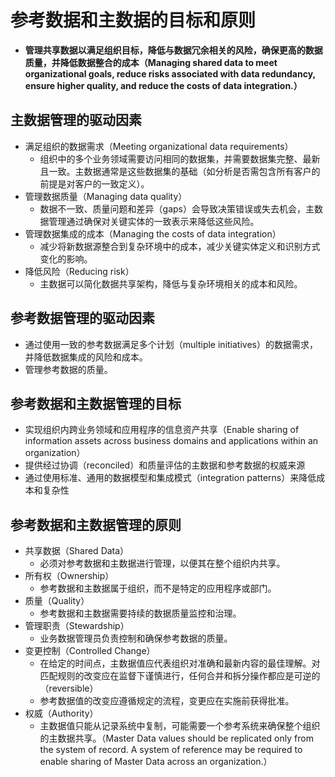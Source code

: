 # 参考数据和主数据的目标和原则

- **管理共享数据以满足组织目标，降低与数据冗余相关的风险，确保更高的数据质量，并降低数据整合的成本（Managing shared data to meet organizational goals, reduce risks associated with data redundancy, ensure higher quality, and reduce the costs of data integration.）**

## 主数据管理的驱动因素

- 满足组织的数据需求（Meeting organizational data requirements）
  - 组织中的多个业务领域需要访问相同的数据集，并需要数据集完整、最新且一致。主数据通常是这些数据集的基础（如分析是否需包含所有客户的前提是对客户的一致定义）。
- 管理数据质量（Managing data quality）
  - 数据不一致、质量问题和差异（gaps）会导致决策错误或失去机会，主数据管理通过确保对关键实体的一致表示来降低这些风险。
- 管理数据集成的成本（Managing the costs of data integration）
  - 减少将新数据源整合到复杂环境中的成本，减少关键实体定义和识别方式变化的影响。
- 降低风险（Reducing risk）
  - 主数据可以简化数据共享架构，降低与复杂环境相关的成本和风险。

## 参考数据管理的驱动因素

- 通过使用一致的参考数据满足多个计划（multiple initiatives）的数据需求，并降低数据集成的风险和成本。
- 管理参考数据的质量。

## 参考数据和主数据管理的目标

- 实现组织内跨业务领域和应用程序的信息资产共享（Enable sharing of information assets across business domains and applications within an organization）
- 提供经过协调（reconciled）和质量评估的主数据和参考数据的权威来源
- 通过使用标准、通用的数据模型和集成模式（integration patterns）来降低成本和复杂性

## 参考数据和主数据管理的原则

- 共享数据（Shared Data）
  - 必须对参考数据和主数据进行管理，以便其在整个组织内共享。
- 所有权（Ownership）
  - 参考数据和主数据属于组织，而不是特定的应用程序或部门。
- 质量（Quality）
  - 参考数据和主数据需要持续的数据质量监控和治理。
- 管理职责（Stewardship）
  - 业务数据管理员负责控制和确保参考数据的质量。
- 变更控制（Controlled Change）
  - 在给定的时间点，主数据值应代表组织对准确和最新内容的最佳理解。对匹配规则的改变应在监督下谨慎进行，任何合并和拆分操作都应是可逆的（reversible）
  - 参考数据值的改变应遵循规定的流程，变更应在实施前获得批准。
- 权威（Authority）
  - 主数据值只能从记录系统中复制，可能需要一个参考系统来确保整个组织的主数据共享。（Master Data values should be replicated only from the system of record. A system of reference may be required to enable sharing of Master Data across an organization.）